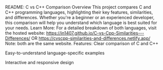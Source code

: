 README: C vs C++ Comparison
Overview
This project compares C and C++ programming languages, highlighting their key features, similarities, and differences.
 Whether you're a beginner or an experienced developer, this comparison will help you understand which language is best suited for your needs.
Learn More:
For a detailed breakdown of both languages, visit the hosted website:
https://in1407.github.io/C-vs-Cpp-Similarities---Differences/
OR
https://cvscpp-similarities-and-differences.netlify.app/
Note: both are the same website.
Features:
Clear comparison of C and C++

Easy-to-understand language-specific examples

Interactive and responsive design

